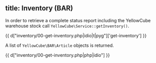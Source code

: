 title: Inventory (BAR)
---

In order to retrieve a complete status report including the YellowCube warehouse stock
call `YellowCube\Service::getInventory()`.

{{ d["inventory/00-get-inventory.php|idio|t|pyg"]['get-inventory'] }}

A list of `YellowCube\BAR\Article` objects is returned.

{{ d["inventory/00-get-inventory.php|php|idio"] }}





